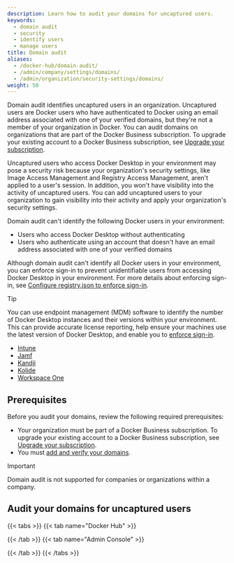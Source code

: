 ```yaml
---
description: Learn how to audit your domains for uncaptured users.
keywords:
  - domain audit
  - security
  - identify users
  - manage users
title: Domain audit
aliases:
  - /docker-hub/domain-audit/
  - /admin/company/settings/domains/
  - /admin/organization/security-settings/domains/
weight: 50
---
```


Domain audit identifies uncaptured users in an organization. Uncaptured users are Docker users who have authenticated to Docker using an email address associated with one of your verified domains, but they're not a member of your organization in Docker. You can audit domains on organizations that are part of the Docker Business subscription. To upgrade your existing account to a Docker Business subscription, see [Upgrade your subscription](/subscription/upgrade/).

Uncaptured users who access Docker Desktop in your environment may pose a security risk because your organization's security settings, like Image Access Management and Registry Access Management, aren't applied to a user's session. In addition, you won't have visibility into the activity of uncaptured users. You can add uncaptured users to your organization to gain visibility into their activity and apply your organization's security settings.

Domain audit can't identify the following Docker users in your environment:

- Users who access Docker Desktop without authenticating
- Users who authenticate using an account that doesn't have an email address associated with one of your verified domains

Although domain audit can't identify all Docker users in your environment, you can enforce sign-in to prevent unidentifiable users from accessing Docker Desktop in your environment. For more details about enforcing sign-in, see [Configure registry.json to enforce sign-in](../for-admins/enforce-sign-in/_index.md).

> [!TIP]
>
> You can use endpoint management (MDM) software to identify the number of Docker Desktop instances and their versions within your environment. This can provide accurate license reporting, help ensure your machines use the latest version of Docker Desktop, and enable you to [enforce sign-in](enforce-sign-in/_index.md).
>
> - [Intune](https://learn.microsoft.com/en-us/mem/intune/apps/app-discovered-apps)
> - [Jamf](https://docs.jamf.com/10.25.0/jamf-pro/administrator-guide/Application_Usage.html)
> - [Kandji](https://support.kandji.io/support/solutions/articles/72000559793-view-a-device-application-list)
> - [Kolide](https://www.kolide.com/features/device-inventory/properties/mac-apps)
> - [Workspace One](https://blogs.vmware.com/euc/2022/11/how-to-use-workspace-one-intelligence-to-manage-app-licenses-and-reduce-costs.html)

## Prerequisites

Before you audit your domains, review the following required prerequisites:

- Your organization must be part of a Docker Business subscription. To upgrade your existing account to a Docker Business subscription, see [Upgrade your subscription](../../subscription/change.md).
- You must [add and verify your domains](./single-sign-on/configure/_index.md#step-one-add-and-verify-your-domain).

> [!IMPORTANT]
>
> Domain audit is not supported for companies or organizations within a company.

## Audit your domains for uncaptured users

{{< tabs >}}
{{< tab name="Docker Hub" >}}

{{< /tab >}}
{{< tab name="Admin Console" >}}

<Include file="admin-early-access.md" />

{{< /tab >}}
{{< /tabs >}}
